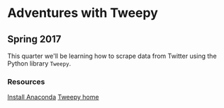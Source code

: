 # Adventures with Tweepy
## Spring 2017

This quarter we'll be learning how to scrape data from Twitter using the Python library `Tweepy`.

### Resources
[Install Anaconda](https://docs.continuum.io/anaconda/install)
[Tweepy home](http://www.tweepy.org/)
